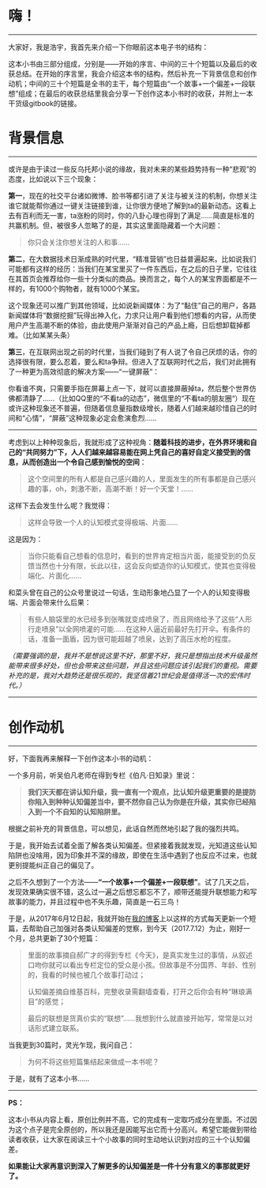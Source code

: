 # 嗨！

---

大家好，我是浩宇，我首先来介绍一下你眼前这本电子书的结构：

这本小书由三部分组成，分别是——开始的序言、中间的三十个短篇以及最后的收获总结。在开始的序言里，我会介绍这本书的结构，然后补充一下背景信息和创作动机；中间的三十个短篇是全书的主干，每个短篇由“一个故事+一个偏差+一段联想”组成；在最后的收获总结里我会分享一下创作这本小书时的收获，并附上一本干货级gitbook的链接。

# 背景信息

---

或许是由于读过一些反乌托邦小说的缘故，我对未来的某些趋势持有一种“悲观”的态度，比如说以下三个现象：

**第一**，现在的社交平台诸如微博、脸书等都引进了关注与被关注的机制，你想关注谁它就能帮你通过一键关注链接到谁，让你很方便地了解到ta的最新动态。这看上去有百利而无一害，ta涨粉的同时，你的八卦心理也得到了满足……简直是标准的共赢机制。但，被很多人忽略了的是，其实这里面隐藏着一个大问题：

> 你只会关注你想关注的人和事……

**第二**，在大数据技术日渐成熟的时代里，“精准营销”也日益普遍起来。比如说我们可能都有这样的经历：当我们在某宝里买了一件东西后，在之后的日子里，它往往在其首页会推荐给你一些十分类似的商品。换而言之，每个人的某宝界面都是不一样的，有1000个购物者，就有1000个某宝。

这个现象还可以推广到其他领域，比如说新闻媒体：为了“黏住”自己的用户，各路新闻媒体将“数据挖掘”玩得出神入化，力求只让用户看到他们想看的内容，从而使用户产生高潮不断的体验，由此使用户渐渐对自己的产品上瘾，日后想卸载掉都难。（比如某某头条）

**第三**，在互联网出现之前的时代里，当我们碰到了有人说了令自己厌烦的话，你的选择很有限，要么忍着，要么和ta争辩。但进入了互联网时代之后，我们对此拥有了一种更为高效彻底的解决方案——“一键屏蔽”：

你看谁不爽，只需要手指在屏幕上点一下，就可以直接屏蔽掉ta，然后整个世界仿佛都清静了……（比如QQ里的“不看ta的动态”，微信里的“不看ta的朋友圈“）现在或许这种现象还不普遍，但随着信息量指数级增长，随着人们越来越珍惜自己的时间和“心情”，“屏蔽”这种现象必定会愈演愈烈……

---

考虑到以上种种现象后，我就形成了这种视角：**随着科技的进步，在外界环境和自己的“共同努力”下，人人们越来越容易能在网上凭自己的喜好自定义接受到的信息，从而创造出一个令自己感到愉悦的空间**：

> 这个空间里的所有人都是自己感兴趣的人，里面发生的所有事都是自己感兴趣的事，oh，刺激不断，高潮不断！好一个天堂！……

这样下去会发生什么呢？我觉得：

> 这样会导致一个人的认知模式变得极端、片面……

这是因为：

> 当你只能看自己想看的信息时，看到的世界肯定相当片面，能接受到的负反馈当然也十分有限，长此以往，这会反向塑造你的认知模式，使其也变得极端化、片面化……

和菜头曾在自己的公众号里说过一句话，生动形象地凸显了一个人的认知变得极端、片面会带来什么后果：

> 有些人脑袋里的水已经多到张嘴就变成喷泉了，而且网络给予了这些“人形行走喷泉”以全网喷灌的可能……在这种人逼近前最好先打开伞。有条件的话，准备一面盾，因为很可能超越了喷泉，达到了高压水枪的程度。

_（需要强调的是，我并不是想说这里不好，那里不好，我只是想指出技术升级虽然能带来很多好处，但也会带来这些问题，并且这些问题应该引起我们的重视。需要补充的是，我对大趋势还是很乐观的，我坚信着21世纪会是值得活一次的宏伟时代。）_

---

# 创作动机

---

好，下面我再来解释一下创作这本小书的动机：

一个多月前，听吴伯凡老师在得到专栏《伯凡·日知录》里说：

> **我们天天都在讲认知升级，我一直有一个观点，比认知升级更重要的是提防你陷入到种种认知偏差当中，要不然你自己认为你是在升级，其实你已经陷入到一个不自知的认知陷阱里。**

根据之前补充的背景信息，可以想见，此话自然而然地引起了我的强烈共鸣。

于是，我开始去试着全面了解各类认知偏差。但紧接着我就发现，光知道这些认知陷阱也没啥用，因为印象并不深的缘故，即使在生活中遇到了也反应不过来，也就更别提能纠正自己的偏见了。

之后不久想到了一个方法——**“一个故事+一个偏差+一段联想”**。试了几天之后，发现效果确实很不错，这么过一遍之后想忘都忘不了，顺带还能提升联想能力和写故事的能力，并且过程中也不失乐趣，简直是一石三鸟！

于是，从2017年6月12日起，我就开始在[我的博客](http://blog.leanote.com/bigger)上以这样的方式每天更新一个短篇，去帮助自己加强对各类认知偏差的觉察，到今天（2017.7.12）为止，刚好一个月，总共更新了30个短篇：

> 里面的故事摘自郝广才的得到专栏《今天》，是真实发生过的事情，从叙述口吻你就可以看出专栏定位的受众是小孩。但故事是不分国界、年龄、性别的，我看的时候也被几个故事打动过；
>
> 认知偏差摘自维基百科，完整收录需翻墙查看，打开之后你会有种“琳琅满目”的感觉；
>
> 最后的联想是货真价实的“联想”……我想到什么就直接开始写，常常是以对话形式建立联系。

当我更到30篇时，灵光乍现，我问自己：

> 为何不将这些短篇集结起来做成一本书呢？

于是，就有了这本小书……

---

**PS：**

这本小书从内容上看，原创比例并不高，它的完成有一定取巧成分在里面。不过因为这个点子是完全原创的，所以我还是因能写出它而十分高兴。希望它能做到带给读者收获，让大家在阅读三十个小故事的同时生动地认识到对应的三十个认知偏差。

**如果能让大家再意识到深入了解更多的认知偏差是一件十分有意义的事那就更好了。**

